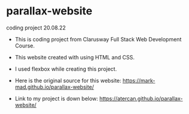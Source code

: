 # parallax-website

coding project 20.08.22

- This is coding project from Clarusway Full Stack Web Development Course.

- This website created with using HTML and CSS.
- I used flexbox while creating this project.

- Here is the original source for this website:
  https://mark-mad.github.io/parallax-website/

- Link to my project is down below:
  https://atercan.github.io/parallax-website/
